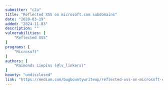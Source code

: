 ```yaml
---
submitter: "c2a"
title: "Reflected XSS on microsoft.com subdomains"
date: "2020-03-19"
added: "2024-11-03"
description: ""
vulnerabilities: [
    "Reflected XSS"
]
programs: [
    "Microsoft"
]
authors: [
    "Raimonds Liepins (@lv_linkers)"
]
bounty: "undisclosed"
link: "https://medium.com/bugbountywriteup/reflected-xss-on-microsoft-com-subdomains-4bdfc2c716df"
---
```




